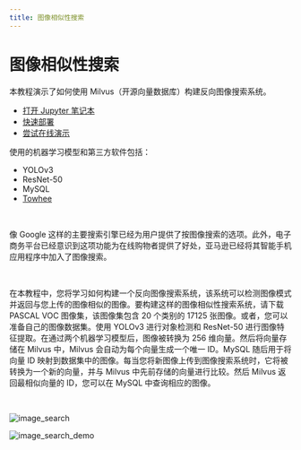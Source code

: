 ```yaml
---
title: 图像相似性搜索
---
```


# 图像相似性搜索

本教程演示了如何使用 Milvus（开源向量数据库）构建反向图像搜索系统。
- [打开 Jupyter 笔记本](https://github.com/towhee-io/examples/tree/main/image/reverse_image_search)
- [快速部署](https://github.com/milvus-io/bootcamp/blob/master/solutions/image/reverse_image_search/quick_deploy)
- [尝试在线演示](https://milvus.io/milvus-demos/)

使用的机器学习模型和第三方软件包括：
- YOLOv3
- ResNet-50
- MySQL
- [Towhee](https://towhee.io/)

</br>

像 Google 这样的主要搜索引擎已经为用户提供了按图像搜索的选项。此外，电子商务平台已经意识到这项功能为在线购物者提供了好处，亚马逊已经将其智能手机应用程序中加入了图像搜索。

</br>

在本教程中，您将学习如何构建一个反向图像搜索系统，该系统可以检测图像模式并返回与您上传的图像相似的图像。要构建这样的图像相似性搜索系统，请下载 PASCAL VOC 图像集，该图像集包含 20 个类别的 17125 张图像。或者，您可以准备自己的图像数据集。使用 YOLOv3 进行对象检测和 ResNet-50 进行图像特征提取。在通过两个机器学习模型后，图像被转换为 256 维向量。然后将向量存储在 Milvus 中，Milvus 会自动为每个向量生成一个唯一 ID。MySQL 随后用于将向量 ID 映射到数据集中的图像。每当您将新图像上传到图像搜索系统时，它将被转换为一个新的向量，并与 Milvus 中先前存储的向量进行比较。然后 Milvus 返回最相似向量的 ID，您可以在 MySQL 中查询相应的图像。

</br>

![image_search](/image_search.png "反向图像搜索系统的流程图。")

![image_search_demo](/image_search_demo.jpeg "反向图像搜索系统的演示。")